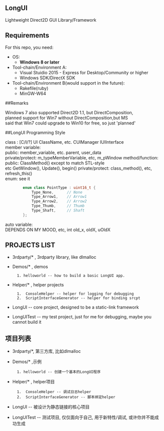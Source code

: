 ﻿## LongUI
  
Lightweight Direct2D GUI Library/Framework

## Requirements
  
For this repo, you need:
  
  - OS: 
    - **Windows 8 or later**
  - Tool-chain/Environment A:
    - Visual Stuidio 2015 - Express for Desktop/Community or higher
    - Windows SDK/DirectX SDK
  - Tool-chain/Environment B(would support in the future):
    - Rakefile(ruby)
    - MinGW-W64
    
##Remarks
  
  Windows 7 also supported Direct2D 1.1, but DirectComposition,  
  planned support for Win7 without DirectComposition,but MS   
  said that Win7 could upgrade to Win10 for free, so just 'planned'
  
##LongUI Programming Style
  
  class : \[C/I/?\] UI ClassName, etc. CUIManager IUIInterface  
  member variable:  
    public: member_variable, etc. parent, user_data  
    private/protect: m_typeMemberVariable, etc, m_pWindow
  method/function:  
    public: ClassMethod() except to match STL-style  
      etc GetWindow(), Update(), begin()
    private/protect:  class_method(), etc, refresh_this()  
  enum:  see it
```cpp
        enum class PointType : uint16_t {
            Type_None,      // None
            Type_Arrow1,    // Arrow1
            Type_Arrow2,    // Arrow2
            Type_Thumb,     // Thumb
            Type_Shaft,     // Shaft
        };
```
  auto variable:  
    DEPENDS ON MY MOOD, etc, int old_x, oldX, uOldX
    
  
## PROJECTS LIST
  
  -  3rdparty/* , 3rdparty library, like dlmalloc
  -  Demos/* , demos
  
           1. helloworld -- how to build a basic LongUI app.
  -  Helper/* , helper projects
  
           1.  ConsoleHelper -- helper for logging for debugging
           2.  ScriptInterfaceGenerator -- helper for binding srcpt
  -  LongUI -- core project, designed to be a static-link framework
  -  LongUITest -- my test project, just for me for debugging,  maybe you cannot build it

## 项目列表
  
  - 3rdparty/*, 第三方库, 比如dlmalloc
  - Demos/* ,示例
  
          1. helloworld -- 创建一个基本的LongUI程序
  - Helper/* , helper项目
  
          1.  ConsoleHelper -- 调试日志helper
          2.  ScriptInterfaceGenerator -- 脚本绑定helper
  - LongUI -- 被设计为静态链接的核心项目
  - LongUITest -- 测试项目, 仅仅面向于自己, 用于新特性/调试, 或许你并不能成功生成